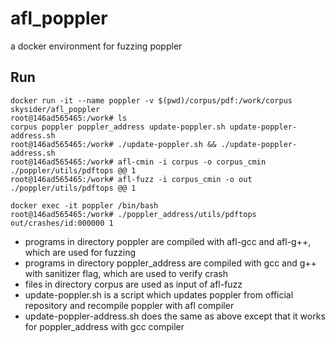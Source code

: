# afl_poppler
a docker environment for fuzzing poppler

## Run

```shell
docker run -it --name poppler -v $(pwd)/corpus/pdf:/work/corpus skysider/afl_poppler
root@146ad565465:/work# ls
corpus poppler poppler_address update-poppler.sh update-poppler-address.sh
root@146ad565465:/work# ./update-poppler.sh && ./update-poppler-address.sh
root@146ad565465:/work# afl-cmin -i corpus -o corpus_cmin ./poppler/utils/pdftops @@ 1
root@146ad565465:/work# afl-fuzz -i corpus_cmin -o out ./poppler/utils/pdftops @@ 1

docker exec -it poppler /bin/bash
root@146ad565465:/work# ./poppler_address/utils/pdftops out/crashes/id:000000 1
```

- programs in directory poppler are compiled with afl-gcc and afl-g++, which are used for fuzzing
- programs in directory poppler_address are compiled with gcc and g++ with sanitizer flag, which are used to verify crash
- files in directory corpus are used as input of afl-fuzz
- update-poppler.sh is a script which updates poppler from official repository and recompile poppler with afl compiler
- update-poppler-address.sh does the same as above except that it works for poppler_address with gcc compiler
